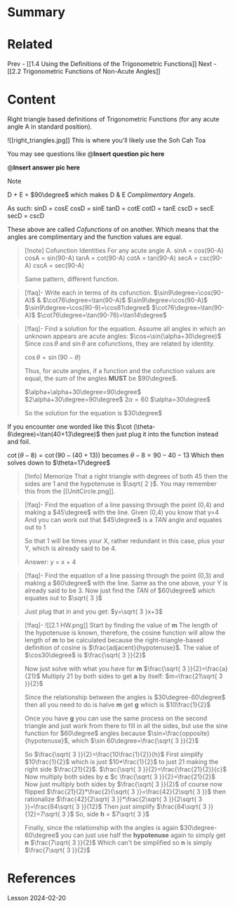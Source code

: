 # Summary
# Related

Prev - [[1.4 Using the Definitions of the Trigonometric Functions]]
Next - [[2.2 Trigonometric Functions of Non-Acute Angles]]
# Content

Right triangle based definitions of Trigonometric Functions (for any acute angle A in standard position).

![[right_triangles.jpg]]
This is where you'll likely use the Soh Cah Toa

You may see questions like
@**Insert question pic here**

@**Insert answer pic here**

>[!note]
>D + E = $90\degree$ which makes D & E *Complimentary Angels*.
>
>As such:
>sinD = cosE
>cosD = sinE
>tanD = cotE
>cotD = tanE
>cscD = secE
>secD = cscD
>
>These above are called *Cofunctions* of on another. Which means that the angles are complimentary and the function values are equal.

>[!note] Cofunction Identities
>For any acute angle A.
>sinA = cos(90-A)
>cosA = sin(90-A)
>tanA = cot(90-A)
>cotA = tan(90-A)
>secA = csc(90-A)
>cscA = sec(90-A)
>
>Same pattern, different function.

>[!faq]- Write each in terms of its cofunction. $\sin9\degree=\cos(90-A)$ & $\cot76\degree=\tan(90-A)$
>$\sin9\degree=\cos(90-A)$
>$\sin9\degree=\cos(90-9)=\cos81\degree$
>$\cot76\degree=\tan(90-A)$
>$\cot76\degree=\tan(90-76)=\tan14\degree$

>[!faq]- Find a solution for the equation. Assume all angles in which an unknown appears are acute angles: $\cos=\sin(\alpha+30\degree)$
>Since $\cos \theta$ and $\sin \theta$ are cofunctions, they are related by identity.
>
>$\cos \theta=\sin(90-\theta)$
>
>Thus, for acute angles, if a function and the cofunction values are equal, the sum of the angles **MUST** be $90\degree$.
>
>$\alpha+\alpha+30\degree=90\degree$
>$2\alpha+30\degree=90\degree$
>$2\alpha=60$
>$\alpha=30\degree$
>
>So the solution for the equation is $30\degree$

If you encounter one worded like this $\cot (\theta-8\degree)=\tan(40+13\degree)$ then just plug it into the function instead and foil.

$\cot(\theta-8)=\cot(90-(40+13))$ becomes $\theta-8=90-40-13$
Which then solves down to $\theta=17\degree$

>[!info] Memorize
>That a right triangle with degrees of both 45 then the sides are 1 and the hypotenuse is $\sqrt{ 2 }$. You may remember this from the [[UnitCircle.png]].

>[!faq]- Find the equation of a line passing through the point (0,4) and making a $45\degree$ with the line.
>Given (0,4) you know that y=4
>And you can work out that $45\degree$ is a *TAN* angle and equates out to 1
>
>So that 1 will be times your X, rather redundant in this case, plus your Y, which is already said to be 4.
>
>Answer: y = x + 4

>[!faq]- Find the equation of a line passing through the point (0,3) and making a $60\degree$ with the line.
>Same as the one above, your Y is already said to be 3.
>Now just find the *TAN* of $60\degree$ which equates out to $\sqrt{ 3 }$
>
>Just plug that in and you get: $y=\sqrt{ 3 }x+3$

>[!faq]- ![[2.1 HW.png]]
>Start by finding the value of **m**
>The length of the hypotenuse is known, therefore, the cosine function will allow the length of **m** to be calculated because the right-triangle-based definition of cosine is $\frac{adjacent}{hypotenuse}$.
>The value of $\cos30\degree$ is $\frac{\sqrt{ 3 }}{2}$
>
>Now just solve with what you have for **m** $\frac{\sqrt{ 3 }}{2}=\frac{a}{21}$
>Multiply 21 by both sides to get **a** by itself: $m=\frac{21\sqrt{ 3 }}{2}$
>
>Since the relationship between the angles is $30\degree-60\degree$ then all you need to do is halve **m** get **g** which is $10\frac{1}{2}$
>
>Once you have **g** you can use the same process on the second triangle and just work from there to fill in all the sides, but use the sine function for $60\degree$ angles because $\sin=\frac{opposite}{hypotenuse}$, which $\sin 60\degree=\frac{\sqrt{ 3 }}{2}$
>
>So $\frac{\sqrt{ 3 }}{2}=\frac{10\frac{1}{2}}{h}$
>First simplify $10\frac{1}{2}$ which is just $10*\frac{1}{2}$ to just 21 making the right side $\frac{21}{2}$.
>$\frac{\sqrt{ 3 }}{2}=\frac{\frac{21}{2}}{c}$ Now multiply both sides by **c**
>$c \frac{\sqrt{ 3 }}{2}=\frac{21}{2}$ Now just multiply both sides by $\frac{\sqrt{ 3 }}{2}$ of course now flipped
>$\frac{21}{2}*\frac{2}{\sqrt{ 3 }}=\frac{42}{2\sqrt{ 3 }}$ then rationalize $\frac{42}{2\sqrt{ 3 }}*\frac{2\sqrt{ 3 }}{2\sqrt{ 3 }}=\frac{84\sqrt{ 3 }}{12}$
>Then just simplify $\frac{84\sqrt{ 3 }}{12}=7\sqrt{ 3 }$
>So, side **h** = $7\sqrt{ 3 }$
>
>Finally, since the relationship with the angles is again $30\degree-60\degree$ you can just use half the **hypotenuse** again to simply get **n**
>$\frac{7\sqrt{ 3 }}{2}$ Which can't be simplified so **n** is simply $\frac{7\sqrt{ 3 }}{2}$



# References

Lesson 2024-02-20